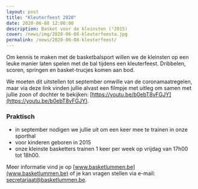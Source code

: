 ```yaml
---
layout: post
title: "Kleuterfeest 2020"
date: 2020-06-08 12:00:00
description: Basket voor de kleinsten (°2015)
cover: /news/img/2020-06-08-kleuterfeesta.jpg
permalink: /news/2020-06-08-kleuterfeest/
---
```

Om kennis te maken met de basketbalsport willen we de kleinsten op een leuke manier laten spelen met de bal tijdens een kleuterfeest. Dribbelen, scoren, springen en basket-trucjes komen aan bod.

We moeten dit uitstellen tot september omwille van de coronamaatregelen, maar via deze link vinden jullie alvast een filmpje met uitleg om samen met jullie zoon of dochter te bekijken: [https://youtu.be/b0ebT8vFGJY](https://youtu.be/b0ebT8vFGJY).

### Praktisch
- in september nodigen we jullie uit om een keer mee te trainen in onze sporthal
- voor kinderen geboren in 2015
- onze kleinste basketters trainen 1 keer per week op vrijdag van 17h00 tot 18h00.

Meer informatie vind je op [www.basketlummen.be](www.basketlummen.be) of je kan vragen stellen via e-mail: [secretariaat@basketlummen.be](mailto:secretariaat@basketlummen.be).
 
